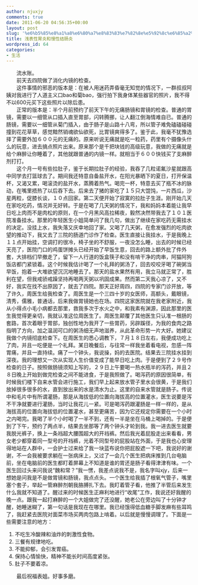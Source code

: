 ```yaml
---
author: njuxjy
comments: true
date: 2011-06-20 04:56:35+00:00
layout: post
slug: '%e6%b5%85%e8%a1%a8%e6%80%a7%e8%83%83%e7%82%8e%e5%92%8c%e6%85%a2%e6%80%a7%e7%bb%93%e8%82%a0%e7%82%8e'
title: 浅表性胃炎和慢性结肠炎
wordpress_id: 64
categories:
- 生活
---
```


　　流水账。  
　　前天去四院做了消化内镜的检查。  
　　这件事情的邪恶的版本是：在被人用迷药弄昏毫无知觉的情况下，一群叔叔阿姨对我进行了人道主义口bao和菊bao，强行拍下我身体某些器官的照片，我不得不以600元买下这些照片以除后患。  
　　正常的版本是：半个月前预约了前天下午的无痛肠镜和胃镜的检查。普通的胃镜，需要以一细管从口插入直至胃部，闪转腾挪，让人翻江倒海情难自已。普通的肠镜，需要以一细管从菊门插入，由于肠子是山路十八弯，所以管子难免磕磕碰碰撞到花花草草，感觉黯然销魂欲仙欲死，比胃镜爽得多了。鉴于此，我毫不犹豫选择了需要外加６００元的无痛的。原来听说无痛就是吃一粒药，药里有个摄像头什么的玩意，进去搞点照片出来。原来那个是千把块钱的高级玩意，我做的无痛就是给个麻醉让你睡着了，其他就跟普通的内镜一样。就相当于６００快钱买了支麻醉剂打打。  
　　这个月一号有些拉肚子，鉴于长期拉肚子的经验，我吞了几粒诺氟沙星就跟高中同学去打篮球去了。期间我还特意自备盐开水，在阳光暴晒下的夏日，打开保温杯，又渴又累，喝滚烫的盐开水，蒸腾着热气。喝完一杯，特意去买了瓶不冰的脉动，在嘴里捂热了以后吞下去。后来去了猪的家吃了１５只大馄饨，一片西瓜，沙星两粒，促膝长谈，１０点回家。第二天便开始了寂寞的拉肚子生涯。刚开始几天在家吃吃药，情况并无好转。于是在喝了几天粥的情况下，我和妈妈本着能让我早日吃上肉而不是肉松的原则，在一个月黑风高拉稀夜，毅然决然带我去了１０１医院准备挂水。那里的年轻医生小姐简单问了我几句，做出了继续在家吃药无需挂水的决定。没挂上水，我失落又庆幸地回了家。又喝了几天粥，在愈发强烈的吃肉欲望的推动下，我又去了三院的肠道门诊作了检查。医生直接让我挂水，于是我晚上１１点开始挂，空调打的很冷，椅子坐的不舒服，一夜没怎么睡，出去的时候已经天亮了，医院门口的鸡蛋饼摊头已经开始了早饭生意，回去的路上额外批了件外套，大排档们早撤走了，留下一人行道的饭盒筷子和没有啃干净的肉串，阿猫阿狗饭店都门紧锁着。这个时候我估计喝了一个礼拜的粥汤了，回去咬咬牙喝了碗粥当早饭，抱着一大堆欲望沉沉地睡去了。那天的盐水果然有用，我立马就正常了，胜利在望，但我戒骄戒躁坚持再喝两天粥以巩固成果。然而第二天我心凉了，又不好，我实在找不出原因了，就去了四院。那天正好周四，四院的专家门诊开放，等了许久，周医生给我检查了。周医生是一个三四十岁的女医师，高额头，戴眼镜，清秀，儒雅，普通话，后来我做胃镜她也在场。四院这家医院就在我老家附近，我从小得点小毛小病都去那里，救我多次于水火之中，和我素有渊源，因此那里的医生我觉得更亲切，我就认准这位周医生了。周医生颠覆了其他医生只认准一根肠的套路，首次着眼于胃部，独创性地为我开了一些胃药，另辟蹊径，为我的食肉之路指明了方向，加之温润可口的粥汤细无声地滋养，从此革命形势一片大好。她建议我做个内镜彻底检查下。在周医生的悉心调教下，７月１８日左右，我便成功吃上了肉，并且一吃便是一个礼拜。某日晚餐后，与往常一样我坐着看电视，忽感一阵胃痛，并且一直持续。痛了一个钟头，我说操，妈的去医院。结果去三院挂水挂到深夜。我的理想又一次从实现人生价值变成了能早日吃上肉。于是便到了２９号作检查的日子。按照做肠镜须知上写的，２９日上午要喝一热水瓶半的泻药，并且２８日晚上开始到做完检查之间不能进食，于是我照做了。喝泻药的原因很简单，有时候我们楼下自来水管会进行施工，我们早上起来放水管子里水会很黄，于是我们放掉很多很多的水，直到放出来的水是清水为止。这里的自来水管就是肠子。传说中和毛片中有所谓灌肠，那是从海拔低的位置向海拔高的位置灌水，医生说要是泻不干净就要进行灌肠，当时让我花儿一紧。可是喝泻药跟灌肠是一样一样的，是从海拔高的位置向海拔低的位置灌水，甚至更痛苦，因为它还规定你需要在一个小时之内喝完。我喝了半个小时喝了一半不到，还有一半是坐在马桶上喝掉的。于是便到了下午，预约了两点半，结果去坐那等了两个钟头才轮到我。我一进去医生就要我脱光裤子，换上一条裆超大腰围超大的开裆裤。然后我光着屁股走出来看看，男女老少都穿着同一型号的开裆裤，光着不同型号的屁股站在外面，于是我也心安理得地站在人群中，一会护士过来给了我一块蓝布说你把屁股遮一下吧，我说好的谢谢，不一会我被要求躺在一张病床上，又过了一会几个医生把病床推到几台电脑前，坐在电脑前的医生都盯着屏幕上不知道是谁的胃还是肠子看得津津有味。一个医生回过头来问我说“魏和常？”我一愣，我差点说我不是，我名字叫xjy，后来一想她是问我是不是做胃镜和肠镜，我点点头。一个医生给我插了根氧气管子，嘴里塞个套子，举起一管麻醉剂朝我胳膊扎下去。我盯着管子看，他推了半管后来发生什么我就不知道了。醒过来的时候医生正麻利地进行“收尾”工作，我说还好我醒的晚一点。跟我一起打麻醉的一个大姐做完了还没醒，她老公在旁边叫了十分钟才醒，她睡迷糊了，第一句话是我现在在哪里。我已经饿得低血糖手脚发麻有些耳鸣了，我赶紧去医院对面菜市场买两肉包路上啃着。以后就是慢慢调理了。下面是一些需要注意的地方：

  1. 不吃生冷酸辣和油炸的刺激性食物。  
  2. 三餐有规律地吃。  
  3. 不能抑郁，会引发胃癌。  
  4. 保持心情愉快，精神不能长时间高度紧张。  
  5. 肚子不要着凉。

　　最后祝福表姐。好事多磨。
